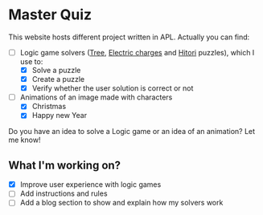# Master Quiz

This website hosts different project written in APL.
Actually you can find:
- [ ] Logic game solvers ([Tree], [Electric charges] and [Hitori] puzzles), which I use to:
  - [X] Solve a puzzle
  - [X] Create a puzzle
  - [X] Verify whether the user solution is correct or not
- [ ] Animations of an image made with characters
  - [X] Christmas
  - [X] Happy new Year
  
Do you have an idea to solve a Logic game or an idea of an animation? Let me know!

## What I'm working on?
- [X] Improve user experience with logic games
- [ ] Add instructions and rules
- [ ] Add a blog section to show and explain how my solvers work

[Tree]: https://masterquiz.github.io/apl/logic_games/tree.html
[Electric charges]: https://masterquiz.github.io/apl/logic_games/electric_charges.html
[Hitori]: https://masterquiz.github.io/apl/logic_games/hitori.html
